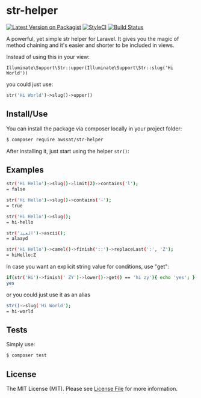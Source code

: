 # str-helper

[![Latest Version on Packagist](https://img.shields.io/packagist/v/awssat/str-helper.svg?style=flat-square)](https://packagist.org/packages/awssat/str-helper)
[![StyleCI](https://styleci.io/repos/111329905/shield?branch=master)](https://styleci.io/repos/111329905)
[![Build Status](https://img.shields.io/travis/awssat/str-helper/master.svg?style=flat-square)](https://travis-ci.org/awssat/str-helper)


A powerful, yet simple str helper for Laravel. It gives you the magic of method chaining and it's easier and shorter to be included in views.

Instead of using this in your view: 
```
Illuminate\Support\Str::upper(Illuminate\Support\Str::slug('Hi World'))
``` 
you could just use:
```php
str('Hi World')->slug()->upper()
```

## Install/Use
You can install the package via composer locally in your project folder:

```bash
$ composer require awssat/str-helper
```

After installing it, just start using the helper `str()`: 

## Examples
```bash
str('Hi Hello')->slug()->limit(2)->contains('l');
= false
```

```bash
str('Hi Hello')->slug()->contains('-');
= true
```

```bash 
str('Hi Hello')->slug();
= hi-hello
```


```bash 
str('العيد')->ascii();
= alaayd
```

```bash
str('Hi Hello')->camel()->finish('::')->replaceLast(':', 'Z');
= hiHello:Z
```

In case you want an explicit string value for conditions, use "get":
```bash
if(str('Hi')->finish(' ZY')->lower()->get() == 'hi zy'){ echo 'yes'; }
yes
```

or you could just use it as an alias

```bash
str()->slug('Hi World');
= hi-world
```


## Tests
Simply use:
```bash
$ composer test
```

## License
The MIT License (MIT). Please see [License File](LICENSE.md) for more information.
